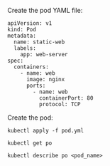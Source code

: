 Create the pod YAML file:
```
apiVersion: v1
kind: Pod
metadata:
  name: static-web
  labels:
    app: web-server
spec:
  containers:
    - name: web
      image: nginx
      ports:
        - name: web
          containerPort: 80
          protocol: TCP
```

Create the pod:
```
kubectl apply -f pod.yml
```

```
kubectl get po
```

```
kubectl describe po <pod_name>
```
